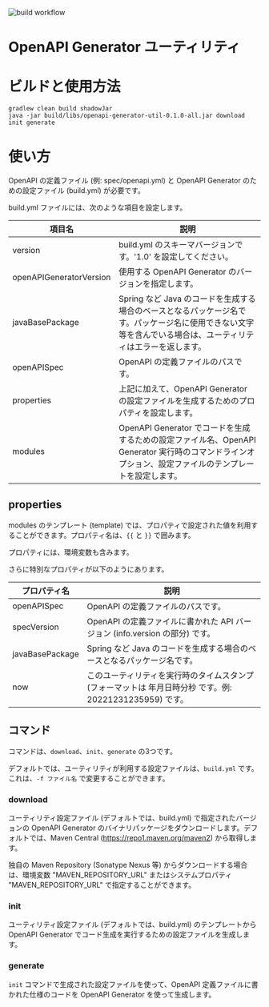 ![build workflow](https://github.com/takesection/openapi-generator-util/actions/workflows/gradle.yml/badge.svg)

OpenAPI Generator ユーティリティ
===

# ビルドと使用方法

```
gradlew clean build shadowJar
java -jar build/libs/openapi-generator-util-0.1.0-all.jar download init generate
```

# 使い方

OpenAPI の定義ファイル (例: spec/openapi.yml) と OpenAPI Generator のための設定ファイル (build.yml) が必要です。

build.yml ファイルには、次のような項目を設定します。

| 項目名 | 説明                                                                                    |
|---|---------------------------------------------------------------------------------------|
| version | build.yml のスキーマバージョンです。'1.0' を設定してください。                                               |
| openAPIGeneratorVersion | 使用する OpenAPI Generator のバージョンを指定します。                                                  |
| javaBasePackage | Spring など Java のコードを生成する場合のベースとなるパッケージ名です。パッケージ名に使用できない文字等を含んでいる場合は、ユーティリティはエラーを返します。 |
| openAPISpec | OpenAPI の定義ファイルのパスです。 |
| properties | 上記に加えて、OpenAPI Generator の設定ファイルを生成するためのプロパティを設定します。|
| modules | OpenAPI Generator でコードを生成するための設定ファイル名、OpenAPI Generator 実行時のコマンドラインオプション、設定ファイルのテンプレートを設定します。 |

## properties

modules のテンプレート (template) では、プロパティで設定された値を利用することができます。プロパティ名は、`{{` と `}}` で囲みます。

プロパティには、環境変数も含みます。

さらに特別なプロパティが以下のようにあります。

| プロパティ名 | 説明 |
|---|---|
| openAPISpec | OpenAPI の定義ファイルのパスです。|
| specVersion | OpenAPI の定義ファイルに書かれた API バージョン (info.version の部分) です。|
| javaBasePackage | Spring など Java のコードを生成する場合のベースとなるパッケージ名です。|
| now | このユーティリティを実行時のタイムスタンプ (フォーマットは 年月日時分秒 です。例: 20221231235959) です。|

## コマンド

コマンドは、`download`、`init`、`generate` の3つです。

デフォルトでは、ユーティリティが利用する設定ファイルは、`build.yml` です。これは、`-f ファイル名` で変更することができます。

### download

ユーティリティ設定ファイル (デフォルトでは、build.yml) で指定されたバージョンの OpenAPI Generator のバイナリパッケージをダウンロードします。デフォルトでは、Maven Central (https://repo1.maven.org/maven2) から取得します。

独自の Maven Repository (Sonatype Nexus 等) からダウンロードする場合は、環境変数 "MAVEN_REPOSITORY_URL" またはシステムプロパティ "MAVEN_REPOSITORY_URL" で指定することができます。

### init

ユーティリティ設定ファイル (デフォルトでは、build.yml) のテンプレートから OpenAPI Generator でコード生成を実行するための設定ファイルを生成します。

### generate

`init` コマンドで生成された設定ファイルを使って、OpenAPI 定義ファイルに書かれた仕様のコードを OpenAPI Generator を使って生成します。
